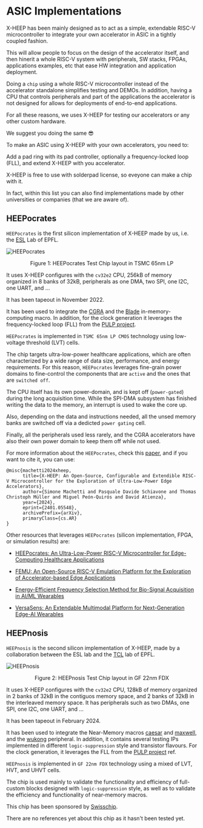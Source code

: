 # ASIC Implementations

X-HEEP has been mainly designed as to act as a simple, extendable RISC-V microcontroller to integrate your own accelerator in ASIC in 
a tightly coupled fashion.

This will allow people to focus on the design of the accelerator itself, and then hinerit a whole RISC-V system with peripherals, 
SW stacks, FPGAs, applications examples, etc that ease HW integration and application deployment.

Doing a `chip` using a whole RISC-V microcontroller instead of the accelerator standalone simplifies testing and DEMOs.
In addition, having a CPU that controls peripherals and part of the applications the accelerator is not designed for allows for deployments of end-to-end applications.

For all these reasons, we uses X-HEEP for testing our accelerators or any other custom hardware.

We suggest you doing the same 😎

To make an ASIC using X-HEEP with your own accelerators, you need to:

Add a pad ring with its pad controller, optionally a frequency-locked loop (FLL), and extend X-HEEP with you accelerator.

X-HEEP is free to use with solderpad license, so eveyone can make a chip with it.

In fact, within this list you can also find implementations made by other universities or companies (that we are aware of).

## HEEPocrates

``HEEPocrates`` is the first silicon implementation of X-HEEP made by us, i.e. the [ESL](https://www.epfl.ch/labs/esl/) Lab of EPFL.

![HEEPocrates](/images/chips/heepocrates.png)

<p  align="center">Figure 1: HEEPocrates Test Chip layout in TSMC 65nm LP </p>


It uses X-HEEP configures with the `cv32e2` CPU, 256kB of memory organized in 8 banks of 32kB, peripherals as one DMA, two SPI, one I2C, 
one UART, and ...

It has been tapeout in November 2022.

It has been used to integrate the [CGRA](https://github.com/esl-epfl/OpenEdgeCGRA) and the [Blade](https://ieeexplore.ieee.org/stamp/stamp.jsp?tp=&arnumber=8988198) in-memory-computing macro.
In addition, for the clock generation it leverages the frequency-locked loop (FLL) from the [PULP project](https://pulp-platform.org/index.html).

``HEEPocrates`` is implemented in ``TSMC 65nm LP CMOS`` technology using low-voltage threshold (LVT) cells.

The chip targets ultra-low-power healthcare applications, which are often characterized by a wide range of data size, performance, and 
energy requirements. For this reason, ``HEEPocrates`` leverages fine-grain power domains to fine-control the components that are 
`active` and the ones that are `switched off`.

The CPU itself has its own power-domain, and is kept off (`power-gated`) during the long acquisition time.
While the SPI-DMA subsystem has finished writing the data to the memory, an interrupt is used to wake the core up.

Also, depending on the data and instructions needed, all the unsed memory banks are switched off via a dedicted `power gating` cell.

Finally, all the peripherals used less rarely, and the CGRA accelerators have also their own power domain to keep them off while not used.

For more information about the `HEEPocrates`, check this [paper](https://arxiv.org/pdf/2401.05548), and if you want to cite it, you can use:

```
@misc{machetti2024xheep,
      title={X-HEEP: An Open-Source, Configurable and Extendible RISC-V Microcontroller for the Exploration of Ultra-Low-Power Edge Accelerators},
      author={Simone Machetti and Pasquale Davide Schiavone and Thomas Christoph Müller and Miguel Peón-Quirós and David Atienza},
      year={2024},
      eprint={2401.05548},
      archivePrefix={arXiv},
      primaryClass={cs.AR}
}
```

Other resources that leverages `HEEPocrates` (silicon implementation, FPGA, or simulation results) are:

- [HEEPocrates: An Ultra-Low-Power RISC-V Microcontroller for Edge-Computing Healthcare Applications](https://infoscience.epfl.ch/entities/publication/16ef81ae-dfa1-46fc-8059-73d8ba850fd2)

- [FEMU: An Open-Source RISC-V Emulation Platform for the Exploration of Accelerator-based Edge Applications](https://infoscience.epfl.ch/server/api/core/bitstreams/6f71b055-1cde-45b9-8153-456ee6702045/content)

- [Energy-Efficient Frequency Selection Method for Bio-Signal Acquisition in AI/ML Wearables](https://dl.acm.org/doi/pdf/10.1145/3665314.3670815)

- [VersaSens: An Extendable Multimodal Platform for Next-Generation Edge-AI Wearables](https://ieeexplore.ieee.org/stamp/stamp.jsp?tp=&arnumber=10669834)


## HEEPnosis

``HEEPnosis`` is the second silicon implementation of X-HEEP, made by a collaboration between the ESL lab and the 
[TCL](https://www.epfl.ch/labs/tcl/) lab of EPFL.

![HEEPnosis](/images/chips/heepnosis.png)

<p  align="center">Figure 2: HEEPnosis Test Chip layout in GF 22nm FDX </p>

It uses X-HEEP configures with the `cv32e2` CPU, 128kB of memory organized in 2 banks of 32kB in the contiguos memory space, and 2 banks of 32kB in the interleaved memory space. It has peripherals such as two DMAs, one SPI, one I2C, one UART, and ...

It has been tapeout in February 2024.

It has been used to integrate the Near-Memory macros [caesar](https://arxiv.org/pdf/2406.14263) and [maxwell](https://infoscience.epfl.ch/entities/publication/308a11b1-45dc-4bdf-ba04-b7ca35a03bad), and the [wukong](https://ieeexplore.ieee.org/stamp/stamp.jsp?tp=&arnumber=10682670) peripheral.
In addition, it contains several testing IPs implemented in different `logic-suppression` style and transistor flavours.
For the clock generation, it leverages the FLL from the [PULP project](https://pulp-platform.org/index.html) ref.

``HEEPnosis`` is implemented in ``GF 22nm FDX`` technology using a mixed of LVT, HVT, and UHVT cells.

The chip is used mainly to validate the functionality and efficiency of full-custom blocks designed with `logic-suppression` style, 
as well as to validate the efficiency and functionality of near-memory macros.

This chip has been sponsored by [Swisschip](https://swisschips.ethz.ch/).

There are no references yet about this chip as it hasn't been tested yet.
